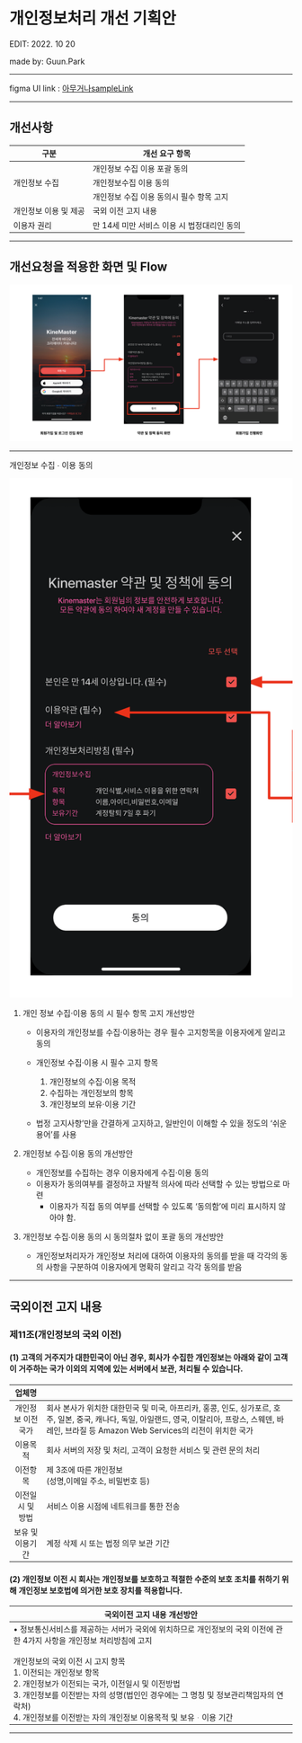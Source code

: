 # 개인정보처리 개선 기획안
EDIT: 2022. 10 20

made by: Guun.Park

- - -
figma UI link : [아무거나sampleLink](https://www.figma.com/file/7J7f2KD0euKHl1bubZ9zhM/%EA%B8%B0%ED%9A%8D_KM6.4_Save-as-Video---%EA%B0%80%EC%9D%B4%EB%93%9C-%EB%AC%B8%EA%B5%AC-%EC%B6%94%EA%B0%80?node-id=2:30&t=GQzkpJPYEqT72sHt-1 "")
- - -
## 개선사항
| 구분                  | 개선 요구 항목                              |
| --------------------- | ------------------------------------------- |
|                       | 개인정보 수집 이용 포괄 동의                |
| 개인정보 수집         | 개인정보수집 이용 동의                      |
|                       | 개인정보 수집 이용 동의시 필수 항목 고지    |
| 개인정보 이용 및 제공 | 국외 이전 고지 내용                         |
| 이용자 권리           | 만 14세 미만 서비스 이용 시 법정대리인 동의 |

- - -
## 개선요청을 적용한 화면 및 Flow
![image](./assets/image.png)

- - -
개인정보 수집 ∙ 이용 동의

![image-2](./assets/image-2.png)

1. 개인 정보 수집·이용 동의 시 필수 항목 고지 개선방안
	* 이용자의 개인정보를 수집·이용하는 경우 필수 고지항목을 이용자에게 알리고 동의

	* 개인정보 수집·이용 시 필수 고지 항목 
		1. 개인정보의 수집·이용 목적 
		2. 수집하는 개인정보의 항목 
		3. 개인정보의 보유·이용 기간
	* 법정 고지사항’만을 간결하게 고지하고, 일반인이 이해할 수 있을 정도의 ‘쉬운 용어’를 사용

2. 개인정보 수집∙이용 동의 개선방안
	* 개인정보를 수집하는 경우 이용자에게 수집·이용 동의
	* 이용자가 동의여부를 결정하고 자발적 의사에 따라 선택할 수 있는 방법으로 마련
		* 이용자가 직접 동의 여부를 선택할 수 있도록 ‘동의함’에 미리 표시하지 않아야 함.

3. 개인정보 수집∙이용 동의 시 동의절차 없이 포괄 동의 개선방안
	* 개인정보처리자가 개인정보 처리에 대하여 이용자의 동의를 받을 때 각각의 동의 사항을 구분하여 이용자에게 명확히 알리고 각각 동의를 받음

---
## 국외이전 고지 내용
### 제11조(개인정보의 국외 이전)
#### (1) 고객의 거주지가 대한민국이 아닌 경우, 회사가 수집한 개인정보는 아래와 같이 고객이 거주하는 국가 이외의 지역에 있는 서버에서 보관, 처리될 수 있습니다.

|       업체명       |                                                              |
| :----------------: | ------------------------------------------------------------ |
| 개인정보 이전 국가 | 회사 본사가 위치한 대한민국 및 미국, 아프리카, 홍콩, 인도, 싱가포르, 호주, 일본, 중국, 캐나다, 독일, 아일랜드, 영국, 이탈리아, 프랑스, 스웨덴, 바레인, 브라질 등 Amazon Web Services의 리전이 위치한 국가 |
|      이용목적      | 회사 서버의 저장 및 처리, 고객이 요청한 서비스 및 관련 문의 처리 |
|      이전항목      | 제 3조에 따른 개인정보<br>(성명,이메일 주소, 비밀번호 등)    |
|  이전일시 및 방법  | 서비스 이용 시점에 네트워크를 통한 전송                      |
|  보유 및 이용기간  | 계정 삭제 시 또는 법정 의무 보관 기간                        |

#### (2) 개인정보 이전 시 회사는 개인정보를 보호하고 적절한 수준의 보호 조치를 취하기 위해 개인정보 보호법에 의거한 보호 장치를 적용합니다.

| 국외이전 고지 내용 개선방안                                  |
| ------------------------------------------------------------ |
| • 정보통신서비스를 제공하는 서버가 국외에 위치하므로 개인정보의 국외 이전에 관한 4가지 사항을 개인정보 처리방침에 고지<br><br>개인정보의 국외 이전 시 고지 항목 <br>1. 이전되는 개인정보 항목 <br>2. 개인정보가 이전되는 국가, 이전일시 및 이전방법 <br>3. 개인정보를 이전받는 자의 성명(법인인 경우에는 그 명칭 및 정보관리책임자의 연락처) <br>4. 개인정보를 이전받는 자의 개인정보 이용목적 및 보유ᆞ이용 기간 |

---